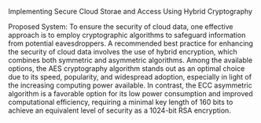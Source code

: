 Implementing Secure Cloud Storae and Access Using Hybrid Cryptography

Proposed System:
To ensure the security of cloud data, one effective approach
is to employ cryptographic algorithms to safeguard
information from potential eavesdroppers. A recommended
best practice for enhancing the security of cloud data
involves the use of hybrid encryption, which combines both
symmetric and asymmetric algorithms. Among the available
options, the AES cryptography algorithm stands out as an
optimal choice due to its speed, popularity, and widespread
adoption, especially in light of the increasing computing
power available. In contrast, the ECC asymmetric algorithm
is a favorable option for its low power consumption and
improved computational efficiency, requiring a minimal key
length of 160 bits to achieve an equivalent level of security
as a 1024-bit RSA encryption.
